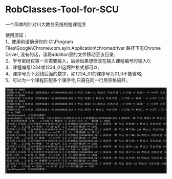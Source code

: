# RobClasses-Tool-for-SCU
一个简单的针对川大教务系统的抢课程序  

使用须知：   
1、使用前请确保你的 C:\Program Files\Google\Chrome\com.ayin.Application\chromedriver 路径下有Chrome Driver, 没有的话，请将addition里的文件移动至该目录;  
2、学号密码仅第一次需要输入，后续如果想修改在输入课程编号时输入0;  
3、课程编号1234或1234_01这两种格式都可以;  
4、课序号为下划线后面的数字，如1234_01的课序号为01,0不能省略;  
5、可以为一个课程匹配多个课序号,只需在同一行用空格隔开。



![](./demo.png)
